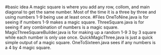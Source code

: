 
#basic idea
A magic square is where you add any row, collom, and main diagonal to get the same number. Most of the time it is a three by three and using numbers 1-9 being use at least once. 
#Files
OneToNine.java is for seeing if numbers 1-9 makes a magic square. ThreeSquare.java is for seeing if any combination of numbers is a magic square. MagicThreeSquareBuilder.java is for making up a random 1-9 3 by 3 square while each number is only use once. QuickMagicThree.java is just a quick simple output of a magic square.
OneToSixteen.java sees if any numbers is a 4 by 4 magic square.
